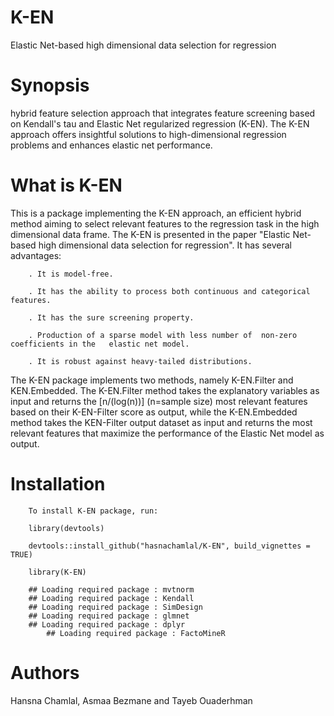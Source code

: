 # K-EN 
Elastic Net-based high dimensional data selection for regression
# Synopsis 
hybrid feature selection approach that integrates feature screening based on Kendall's tau and Elastic Net regularized regression (K-EN). The K-EN approach offers insightful solutions to high-dimensional regression problems and enhances elastic net performance.  
# What is K-EN

This is a package implementing the K-EN approach, an efficient hybrid  method aiming to select relevant features to the regression task in the high dimensional data frame. The K-EN  is presented in the paper "Elastic Net-based high dimensional data selection for regression". It has several advantages:

        . It is model-free.

        . It has the ability to process both continuous and categorical features.

        . It has the sure screening property.

        . Production of a sparse model with less number of  non-zero coefficients in the   elastic net model.

        . It is robust against heavy-tailed distributions.
 
The K-EN package implements two methods, namely K-EN.Filter and KEN.Embedded. The K-EN.Filter method takes the explanatory variables as input and returns the [n/(log⁡(n))]  (n=sample size) most relevant features based on their K-EN-Filter score as output, while the K-EN.Embedded method takes the KEN-Filter output dataset as input and returns the most relevant features that maximize the performance of the Elastic Net model as output.

# Installation
		To install K-EN package, run:

		library(devtools)

		devtools::install_github("hasnachamlal/K-EN", build_vignettes = TRUE)

		library(K-EN)

		## Loading required package : mvtnorm
      	## Loading required package : Kendall
		## Loading required package : SimDesign
		## Loading required package : glmnet
		## Loading required package : dplyr
            ## Loading required package : FactoMineR
# Authors 
Hansna Chamlal, Asmaa Bezmane and Tayeb Ouaderhman

